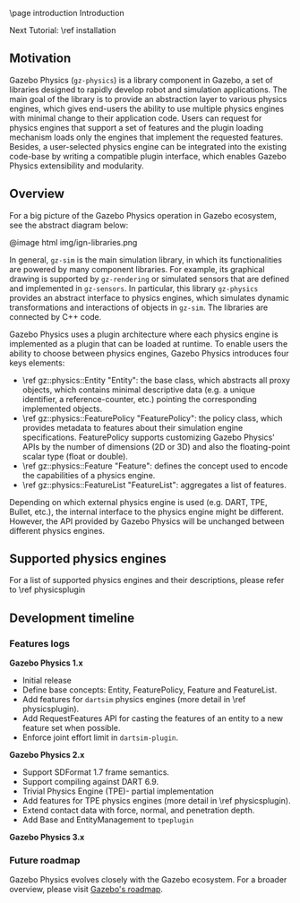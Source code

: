\page introduction Introduction

Next Tutorial: \ref installation

## Motivation

Gazebo Physics (`gz-physics`) is a library component in Gazebo, a set of
libraries designed to rapidly develop robot and simulation applications.
The main goal of the library is to provide an abstraction layer to various
physics engines, which gives end-users the ability to use multiple
physics engines with minimal change to their application code.
Users can request for physics engines that support a set of features and the plugin
loading mechanism loads only the engines that implement the requested features.
Besides, a user-selected physics engine can be integrated into the existing
code-base by writing a compatible plugin interface, which enables
Gazebo Physics extensibility and modularity.  

## Overview

For a big picture of the Gazebo Physics operation in Gazebo ecosystem, see
the abstract diagram below:

@image html img/ign-libraries.png

In general, `gz-sim` is the main simulation library, in which its
functionalities are powered by many component libraries.
For example, its graphical drawing is supported by `gz-rendering` or simulated
sensors that are defined and implemented in `gz-sensors`.
In particular, this library `gz-physics` provides an abstract interface to
physics engines, which simulates dynamic transformations and interactions of
objects in `gz-sim`. The libraries are connected by C++ code.

Gazebo Physics uses a plugin architecture where each physics engine is
implemented as a plugin that can be loaded at runtime.
To enable users the ability to choose between physics engines, Gazebo Physics
introduces four keys elements:

- \ref gz::physics::Entity "Entity": the base class, which abstracts all
proxy objects, which contains minimal descriptive data
(e.g. a unique identifier, a reference-counter, etc.) pointing the corresponding
implemented objects.
- \ref gz::physics::FeaturePolicy "FeaturePolicy": the policy class,
which provides metadata to features about their simulation engine specifications.
FeaturePolicy supports customizing Gazebo Physics' APIs by the number of
dimensions (2D or 3D) and also the floating-point scalar type (float or double).
- \ref gz::physics::Feature "Feature": defines the concept used to encode
the capabilities of a physics engine.
- \ref gz::physics::FeatureList "FeatureList": aggregates a list of features.

Depending on which external physics engine is used (e.g. DART, TPE, Bullet, etc.),
the internal interface to the physics engine might be different.
However, the API provided by Gazebo Physics will be unchanged between
different physics engines.

## Supported physics engines

For a list of supported physics engines and their descriptions, please refer
to \ref physicsplugin

## Development timeline

### Features logs

**Gazebo Physics 1.x**

- Initial release
- Define base concepts: Entity, FeaturePolicy, Feature and FeatureList.
- Add features for `dartsim` physics engines (more detail in \ref physicsplugin).
- Add RequestFeatures API for casting the features of an entity to a new feature set when possible.
- Enforce joint effort limit in `dartsim-plugin`.

**Gazebo Physics 2.x**

- Support SDFormat 1.7 frame semantics.
- Support compiling against DART 6.9.
- Trivial Physics Engine (TPE)- partial implementation
- Add features for TPE physics engines (more detail in \ref physicsplugin).
- Extend contact data with force, normal, and penetration depth.
- Add Base and EntityManagement to `tpeplugin`

**Gazebo Physics 3.x**

### Future roadmap

Gazebo Physics evolves closely with the Gazebo ecosystem.
For a broader overview, please visit [Gazebo's roadmap](https://gazebosim.org/about).
